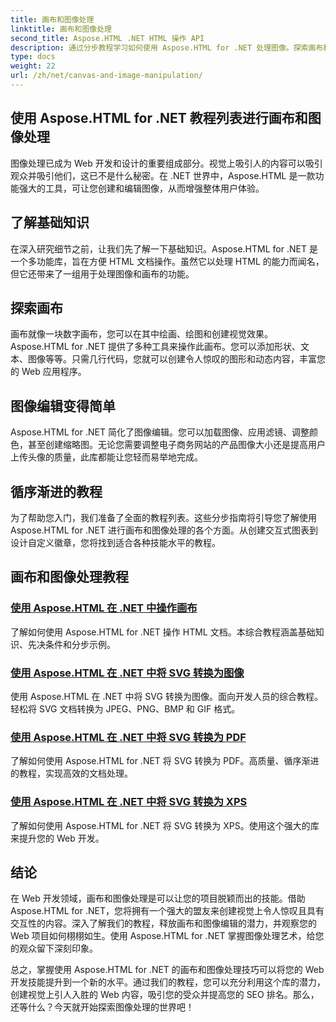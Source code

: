 ```yaml
---
title: 画布和图像处理
linktitle: 画布和图像处理
second_title: Aspose.HTML .NET HTML 操作 API
description: 通过分步教程学习如何使用 Aspose.HTML for .NET 处理图像。探索画布和图像编辑的强大功能。
type: docs
weight: 22
url: /zh/net/canvas-and-image-manipulation/
---
```


## 使用 Aspose.HTML for .NET 教程列表进行画布和图像处理

图像处理已成为 Web 开发和设计的重要组成部分。视觉上吸引人的内容可以吸引观众并吸引他们，这已不是什么秘密。在 .NET 世界中，Aspose.HTML 是一款功能强大的工具，可让您创建和编辑图像，从而增强整体用户体验。

## 了解基础知识

在深入研究细节之前，让我们先了解一下基础知识。Aspose.HTML for .NET 是一个多功能库，旨在方便 HTML 文档操作。虽然它以处理 HTML 的能力而闻名，但它还带来了一组用于处理图像和画布的功能。

## 探索画布

画布就像一块数字画布，您可以在其中绘画、绘图和创建视觉效果。Aspose.HTML for .NET 提供了多种工具来操作此画布。您可以添加形状、文本、图像等等。只需几行代码，您就可以创建令人惊叹的图形和动态内容，丰富您的 Web 应用程序。

## 图像编辑变得简单

Aspose.HTML for .NET 简化了图像编辑。您可以加载图像、应用滤镜、调整颜色，甚至创建缩略图。无论您需要调整电子商务网站的产品图像大小还是提高用户上传头像的质量，此库都能让您轻而易举地完成。

## 循序渐进的教程

为了帮助您入门，我们准备了全面的教程列表。这些分步指南将引导您了解使用 Aspose.HTML for .NET 进行画布和图像处理的各个方面。从创建交互式图表到设计自定义徽章，您将找到适合各种技能水平的教程。

## 画布和图像处理教程
### [使用 Aspose.HTML 在 .NET 中操作画布](./manipulating-canvas/)
了解如何使用 Aspose.HTML for .NET 操作 HTML 文档。本综合教程涵盖基础知识、先决条件和分步示例。
### [使用 Aspose.HTML 在 .NET 中将 SVG 转换为图像](./convert-svg-to-image/)
使用 Aspose.HTML 在 .NET 中将 SVG 转换为图像。面向开发人员的综合教程。轻松将 SVG 文档转换为 JPEG、PNG、BMP 和 GIF 格式。
### [使用 Aspose.HTML 在 .NET 中将 SVG 转换为 PDF](./convert-svg-to-pdf/)
了解如何使用 Aspose.HTML for .NET 将 SVG 转换为 PDF。高质量、循序渐进的教程，实现高效的文档处理。
### [使用 Aspose.HTML 在 .NET 中将 SVG 转换为 XPS](./convert-svg-to-xps/)
了解如何使用 Aspose.HTML for .NET 将 SVG 转换为 XPS。使用这个强大的库来提升您的 Web 开发。

## 结论

在 Web 开发领域，画布和图像处理是可以让您的项目脱颖而出的技能。借助 Aspose.HTML for .NET，您将拥有一个强大的盟友来创建视觉上令人惊叹且具有交互性的内容。深入了解我们的教程，释放画布和图像编辑的潜力，并观察您的 Web 项目如何栩栩如生。使用 Aspose.HTML for .NET 掌握图像处理艺术，给您的观众留下深刻印象。

总之，掌握使用 Aspose.HTML for .NET 的画布和图像处理技巧可以将您的 Web 开发技能提升到一个新的水平。通过我们的教程，您可以充分利用这个库的潜力，创建视觉上引人入胜的 Web 内容，吸引您的受众并提高您的 SEO 排名。那么，还等什么？今天就开始探索图像处理的世界吧！